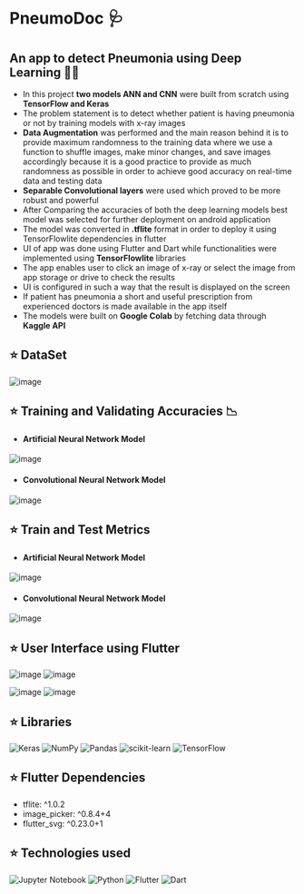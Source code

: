 # **PneumoDoc** 🩺

## **An app to detect Pneumonia using Deep Learning 🧠📱**
- In this project **two models ANN and CNN** were built from scratch using **TensorFlow and Keras**
- The problem statement is to detect whether patient is having pneumonia or not by training models with x-ray images
- **Data Augmentation** was performed and the main reason behind it is to provide maximum randomness to the training data where we use a function to shuffle images, make minor changes, and save images accordingly because it is a good practice to provide as much randomness as possible in order to achieve good accuracy on real-time data and testing data
- **Separable Convolutional layers** were used which proved to be more robust and powerful
- After Comparing the accuracies of both the deep learning models best model was selected for further deployment on android application
- The model was converted in **.tflite** format in order to deploy it using TensorFlowlite dependencies in flutter
- UI of app was done using Flutter and Dart while functionalities were implemented using **TensorFlowlite** libraries
- The app enables user to click an image of x-ray or select the image from app storage or drive to check the results
- UI is configured in such a way that the result is displayed on the screen
- If patient has pneumonia a short and useful prescription from experienced doctors is made available in the app itself
- The models were built on **Google Colab** by fetching data through **Kaggle API**

## ⭐ **DataSet**
![image](https://user-images.githubusercontent.com/78098329/156110186-0e3dc2d5-1bd5-4f4d-9148-4997d42d5b82.png)


## ⭐ **Training and Validating Accuracies** 📉
- #### Artificial Neural Network Model
![image](https://user-images.githubusercontent.com/78098329/156110930-a027720b-2355-47d5-98a3-86af69492d5b.png)

- #### Convolutional Neural Network Model
![image](https://user-images.githubusercontent.com/78098329/156114016-172b1a12-8734-410b-8bdb-e585031d04c1.png)

## ⭐ **Train and Test Metrics**
- #### Artificial Neural Network Model
![image](https://user-images.githubusercontent.com/78098329/156114044-511c6a8b-9585-433c-ba40-4182e5c7ab8c.png)

- #### Convolutional Neural Network Model
![image](https://user-images.githubusercontent.com/78098329/156114064-6e666378-57d3-4d84-9a0c-b1a2a32947be.png)

## ⭐ User Interface using Flutter
![image](https://user-images.githubusercontent.com/78098329/156112145-c7043140-c068-4667-ba0e-728774bdd676.png)       ![image](https://user-images.githubusercontent.com/78098329/156111802-b06c32f5-9f6b-4714-a6d6-58c2791ec16a.png)


![image](https://user-images.githubusercontent.com/78098329/156111769-bd3c501b-32d6-4cdd-a3fc-6a0b8880ec4f.png)       ![image](https://user-images.githubusercontent.com/78098329/156112226-2aa97aa6-a294-4305-88d6-a75e050c5cc4.png)


## ⭐ **Libraries**
![Keras](https://img.shields.io/badge/Keras-%23D00000.svg?style=for-the-badge&logo=Keras&logoColor=white)
![NumPy](https://img.shields.io/badge/numpy-%23013243.svg?style=for-the-badge&logo=numpy&logoColor=white)
![Pandas](https://img.shields.io/badge/pandas-%23150458.svg?style=for-the-badge&logo=pandas&logoColor=white)
![scikit-learn](https://img.shields.io/badge/scikit--learn-%23F7931E.svg?style=for-the-badge&logo=scikit-learn&logoColor=white)
![TensorFlow](https://img.shields.io/badge/TensorFlow-%23FF6F00.svg?style=for-the-badge&logo=TensorFlow&logoColor=white)

## ⭐ **Flutter Dependencies**
- tflite: ^1.0.2
- image_picker: ^0.8.4+4
- flutter_svg: ^0.23.0+1

## ⭐ **Technologies used**
![Jupyter Notebook](https://img.shields.io/badge/jupyter-%23FA0F00.svg?style=for-the-badge&logo=jupyter&logoColor=white)
![Python](https://img.shields.io/badge/python-3670A0?style=for-the-badge&logo=python&logoColor=ffdd54)
  ![Flutter](https://img.shields.io/badge/Flutter-%2302569B.svg?style=for-the-badge&logo=Flutter&logoColor=white)
  ![Dart](https://img.shields.io/badge/dart-%230175C2.svg?style=for-the-badge&logo=dart&logoColor=white)

